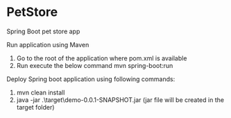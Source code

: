 # PetStore
Spring Boot pet store app

Run application using Maven
1) Go to the root of the application where pom.xml is available
2) Run execute the below command mvn spring-boot:run

Deploy Spring boot application using following commands: 
1) mvn clean install
2) java -jar .\target\demo-0.0.1-SNAPSHOT.jar (jar file will be created in the target folder)



